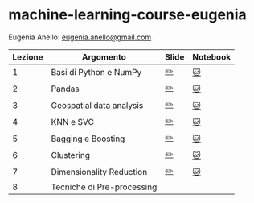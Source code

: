 # machine-learning-course-eugenia

Eugenia Anello: eugenia.anello@gmail.com

|Lezione | Argomento         | Slide       |Notebook    |
| ------------- | ------------- | ------------- | ------------- |
|1| Basi di Python e NumPy  | [:pencil2:](https://github.com/eugeniaring/machine-learning-course-eugenia/blob/main/slides/lezione1_FAV_ML.pdf) | [:cat:](https://github.com/eugeniaring/machine-learning-course-eugenia/blob/main/lezione1_basipython_numpy.ipynb) |
|2| Pandas  | [:pencil2:](https://github.com/eugeniaring/machine-learning-course-eugenia/blob/main/slides/pandas_lezione.pdf)   | [:cat:](https://github.com/eugeniaring/machine-learning-course-eugenia/blob/main/lezione2_pandas.ipynb)  |
|3| Geospatial data analysis  | [:pencil2:](https://github.com/eugeniaring/machine-learning-course-eugenia/blob/main/slides/Analisi_geospaziale_3.pdf)  | [:cat:](https://github.com/eugeniaring/machine-learning-course-eugenia/blob/main/geospatialdataanalysis_3.ipynb)  |
|4| KNN e SVC  | [:pencil2:](https://github.com/eugeniaring/machine-learning-course-eugenia/blob/main/slides/knn_svm_4.pdf)  |  [:cat:](https://github.com/eugeniaring/machine-learning-course-eugenia/blob/main/slides/knn_svm_4.pdf)   |
|5| Bagging e Boosting  |  [:pencil2:](https://github.com/eugeniaring/machine-learning-course-eugenia/blob/main/slides/5_bagging_boosting.pdf)  |  [:cat:](https://github.com/eugeniaring/machine-learning-course-eugenia/blob/main/lezione_5_bagging_boosting.ipynb)   |
|6| Clustering  | [:pencil2:](https://github.com/eugeniaring/machine-learning-course-eugenia/blob/main/slides/6_clustering.pdf)  | [:cat:](https://github.com/eugeniaring/machine-learning-course-eugenia/blob/main/lezione6_clustering.ipynb)  |
|7| Dimensionality Reduction   | [:pencil2:](https://github.com/eugeniaring/machine-learning-course-eugenia/blob/main/slides/7_dim_red.pdf)  | [:cat:](https://github.com/eugeniaring/machine-learning-course-eugenia/blob/main/7_dim_red.ipynb)  |
|8| Tecniche di Pre-processing  |   |   |
